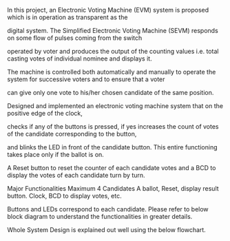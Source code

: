 ﻿In this project, an Electronic Voting Machine (EVM) system is proposed which is in operation as transparent as the

digital system. The Simplified Electronic Voting Machine (SEVM) responds on some flow of pulses coming from the switch

operated by voter and produces the output of the counting values i.e. total casting votes of individual nominee and displays it.

The machine is controlled both automatically and manually to operate the system for successive voters and to ensure that a voter

can give only one vote to his/her chosen candidate of the same position.

Designed and implemented an electronic voting machine system that on the positive edge of the clock,

checks if any of the buttons is pressed, if yes increases the count of votes of the candidate corresponding to the button,

and blinks the LED in front of the candidate button. This entire functioning takes place only if the ballot is on.

A Reset button to reset the counter of each candidate votes and a BCD to display the votes of each candidate turn by turn.

Major Functionalities Maximum 4 Candidates A ballot, Reset, display result button. Clock, BCD to display votes, etc.

Buttons and LEDs correspond to each candidate. Please refer to below block diagram to understand the functionalities in greater details.

Whole System Design is explained out well using the below flowchart.
